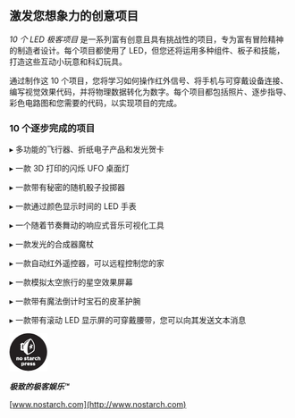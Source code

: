 ## **激发您想象力的创意项目**

*10 个 LED 极客项目* 是一系列富有创意且具有挑战性的项目，专为富有冒险精神的制造者设计。每个项目都使用了 LED，但您还将运用多种组件、板子和技能，打造这些互动小玩意和科幻玩具。

通过制作这 10 个项目，您将学习如何操作红外信号、将手机与可穿戴设备连接、编写视觉效果代码，并将物理数据转化为数字。每个项目都包括照片、逐步指导、彩色电路图和您需要的代码，以实现项目的完成。

### **10 个逐步完成的项目**

▸ 多功能的飞行器、折纸电子产品和发光贺卡

▸ 一款 3D 打印的闪烁 UFO 桌面灯

▸ 一款带有秘密的随机骰子投掷器

▸ 一款通过颜色显示时间的 LED 手表

▸ 一个随着节奏舞动的响应式音乐可视化工具

▸ 一款发光的合成器魔杖

▸ 一款自动红外遥控器，可以远程控制您的家

▸ 一款模拟太空旅行的星空效果屏幕

▸ 一款带有魔法倒计时宝石的皮革护腕

▸ 一款带有滚动 LED 显示屏的可穿戴腰带，您可以向其发送文本消息

![image](img/f0226-01.jpg)

***极致的极客娱乐™***

[www.nostarch.com](http://www.nostarch.com)
